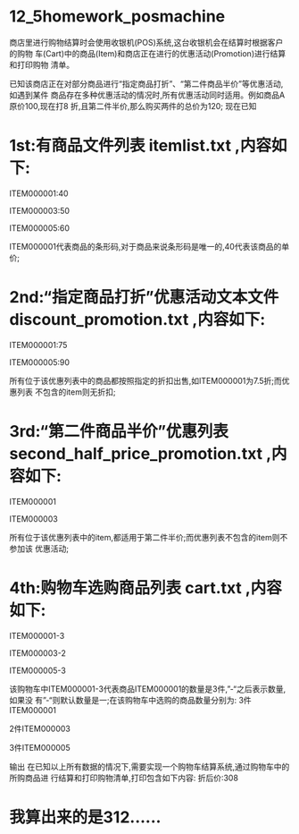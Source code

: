 # 12_5homework_posmachine
商店里进行购物结算时会使用收银机(POS)系统,这台收银机会在结算时根据客户的购物
车(Cart)中的商品(Item)和商店正在进行的优惠活动(Promotion)进行结算和打印购物
清单。

已知该商店正在对部分商品进行“指定商品打折”、“第二件商品半价”等优惠活动,如遇到某件
商品存在多种优惠活动的情况时,所有优惠活动同时适用。例如商品A原价100,现在打8
折,且第二件半价,那么购买两件的总价为120;
现在已知
# 1st:有商品文件列表 itemlist.txt ,内容如下:
ITEM000001:40

ITEM000003:50

ITEM000005:60

ITEM000001代表商品的条形码,对于商品来说条形码是唯一的,40代表该商品的单价;

# 2nd:“指定商品打折”优惠活动文本文件 discount_promotion.txt ,内容如下:
ITEM000001:75

ITEM000005:90

所有位于该优惠列表中的商品都按照指定的折扣出售,如ITEM000001为7.5折;而优惠列表
不包含的item则无折扣;

# 3rd:“第二件商品半价”优惠列表 second_half_price_promotion.txt ,内容如下:
ITEM000001

ITEM000003

所有位于该优惠列表中的item,都适用于第二件半价;而优惠列表不包含的item则不参加该
优惠活动;

# 4th:购物车选购商品列表 cart.txt ,内容如下:
ITEM000001-3

ITEM000003-2

ITEM000005-3

该购物车中ITEM000001-3代表商品ITEM000001的数量是3件,”-“之后表示数量,如果没
有”-“则默认数量是一;在该购物车中选购的商品数量分别为:
3件ITEM000001

2件ITEM000003

3件ITEM000005

输出
在已知以上所有数据的情况下,需要实现一个购物车结算系统,通过购物车中的所购商品进
行结算和打印购物清单,打印包含如下内容:
折后价:308 
# 我算出来的是312......
